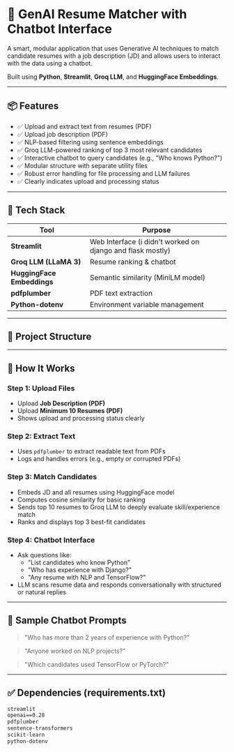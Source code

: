 # 🧠 GenAI Resume Matcher with Chatbot Interface

A smart, modular application that uses Generative AI techniques to match candidate resumes with a job description (JD) and allows users to interact with the data using a chatbot.

Built using **Python**, **Streamlit**, **Groq LLM**, and **HuggingFace Embeddings**.

---

## 📦 Features

- ✅ Upload and extract text from resumes (PDF)
- ✅ Upload job description (PDF)
- ✅ NLP-based filtering using sentence embeddings
- ✅ Groq LLM-powered ranking of top 3 most relevant candidates
- ✅ Interactive chatbot to query candidates (e.g., "Who knows Python?")
- ✅ Modular structure with separate utility files
- ✅ Robust error handling for file processing and LLM failures
- ✅ Clearly indicates upload and processing status

---

## 🧰 Tech Stack

| Tool                       | Purpose                                                   |
| -------------------------- | --------------------------------------------------------- |
| **Streamlit**              | Web Interface (i didn't worked on django and flask mostly) |
| **Groq LLM (LLaMA 3)**     | Resume ranking & chatbot                                  |
| **HuggingFace Embeddings** | Semantic similarity (MiniLM model)                        |
| **pdfplumber**             | PDF text extraction                                       |
| **Python-dotenv**          | Environment variable management                           |

---
## 📁 Project Structure


---

## 🚀 How It Works

### Step 1: Upload Files
- Upload **Job Description (PDF)**
- Upload **Minimum 10 Resumes (PDF)**
- Shows upload and processing status clearly

### Step 2: Extract Text
- Uses `pdfplumber` to extract readable text from PDFs
- Logs and handles errors (e.g., empty or corrupted PDFs)

### Step 3: Match Candidates
- Embeds JD and all resumes using HuggingFace model
- Computes cosine similarity for basic ranking
- Sends top 10 resumes to Groq LLM to deeply evaluate skill/experience match
- Ranks and displays top 3 best-fit candidates

### Step 4: Chatbot Interface
- Ask questions like:
  - "List candidates who know Python"
  - "Who has experience with Django?"
  - "Any resume with NLP and TensorFlow?"
- LLM scans resume data and responds conversationally with structured or natural replies

---

## 💬 Sample Chatbot Prompts

> "Who has more than 2 years of experience with Python?"

> "Anyone worked on NLP projects?"

> "Which candidates used TensorFlow or PyTorch?"

---

## ✅ Dependencies (requirements.txt)

```txt
streamlit
openai==0.28
pdfplumber
sentence-transformers
scikit-learn
python-dotenv
